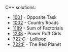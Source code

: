 C++ solutions:

- [1001](1001/solution.cpp) - Opposite Task
- [1002](1002/solution.cpp) - Country Roads
- [1189](1189/solution.cpp) - Sum of Factorials
- [1238](1238/solution.cpp) - Power Puff Girls
- [722:C](_contest-722/c.cpp) - Lollipop
- [722:F](_contest-722/f.cpp) - The Red Planet
